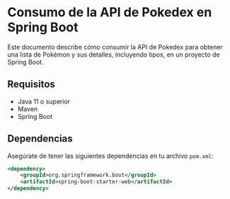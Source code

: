 # Consumo de la API de Pokedex en Spring Boot

Este documento describe cómo consumir la API de Pokedex para obtener una lista de Pokémon y sus detalles, incluyendo tipos, en un proyecto de Spring Boot.

## Requisitos

- Java 11 o superior
- Maven
- Spring Boot

## Dependencias

Asegúrate de tener las siguientes dependencias en tu archivo `pom.xml`:

```xml
<dependency>
    <groupId>org.springframework.boot</groupId>
    <artifactId>spring-boot-starter-web</artifactId>
</dependency>
